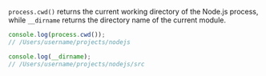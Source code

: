 `process.cwd()` returns the current working directory of the Node.js process, while `__dirname` returns the directory name of the current module.

```js
console.log(process.cwd());
// /Users/username/projects/nodejs

console.log(__dirname);
// /Users/username/projects/nodejs/src
```
